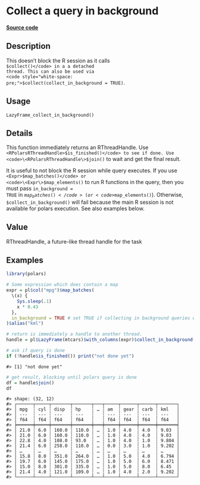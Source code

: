 

# Collect a query in background

[**Source code**](https://github.com/pola-rs/r-polars/tree/main/R/lazyframe__lazy.R#L461)

## Description

This doesn’t block the R session as it calls
<code style="white-space: pre;">$collect()</code> in a a detached
thread. This can also be used via
<code style="white-space: pre;">$collect(collect_in_background =
TRUE)</code>.

## Usage

<pre><code class='language-R'>LazyFrame_collect_in_background()
</code></pre>

## Details

This function immediately returns an RThreadHandle. Use
<code>\<RPolarsRThreadHandle\>$is_finished()</code> to see if done. Use
<code>\<RPolarsRThreadHandle\>$join()</code> to wait and get the final
result.

It is useful to not block the R session while query executes. If you use
<code>\<Expr\>$map_batches()</code> or
<code>\<Expr\>$map_elements()</code> to run R functions in the query,
then you must pass <code>in_background = TRUE</code> in
<code>$map_batches()</code> (or <code>$map_elements()</code>).
Otherwise,
<code style="white-space: pre;">$collect_in_background()</code> will
fail because the main R session is not available for polars execution.
See also examples below.

## Value

RThreadHandle, a future-like thread handle for the task

## Examples

``` r
library(polars)

# Some expression which does contain a map
expr = pl$col("mpg")$map_batches(
  \(x) {
    Sys.sleep(.1)
    x * 0.43
  },
  in_background = TRUE # set TRUE if collecting in background queries with $map or $apply
)$alias("kml")

# return is immediately a handle to another thread.
handle = pl$LazyFrame(mtcars)$with_columns(expr)$collect_in_background()

# ask if query is done
if (!handle$is_finished()) print("not done yet")
```

    #> [1] "not done yet"

``` r
# get result, blocking until polars query is done
df = handle$join()
df
```

    #> shape: (32, 12)
    #> ┌──────┬─────┬───────┬───────┬───┬─────┬──────┬──────┬───────┐
    #> │ mpg  ┆ cyl ┆ disp  ┆ hp    ┆ … ┆ am  ┆ gear ┆ carb ┆ kml   │
    #> │ ---  ┆ --- ┆ ---   ┆ ---   ┆   ┆ --- ┆ ---  ┆ ---  ┆ ---   │
    #> │ f64  ┆ f64 ┆ f64   ┆ f64   ┆   ┆ f64 ┆ f64  ┆ f64  ┆ f64   │
    #> ╞══════╪═════╪═══════╪═══════╪═══╪═════╪══════╪══════╪═══════╡
    #> │ 21.0 ┆ 6.0 ┆ 160.0 ┆ 110.0 ┆ … ┆ 1.0 ┆ 4.0  ┆ 4.0  ┆ 9.03  │
    #> │ 21.0 ┆ 6.0 ┆ 160.0 ┆ 110.0 ┆ … ┆ 1.0 ┆ 4.0  ┆ 4.0  ┆ 9.03  │
    #> │ 22.8 ┆ 4.0 ┆ 108.0 ┆ 93.0  ┆ … ┆ 1.0 ┆ 4.0  ┆ 1.0  ┆ 9.804 │
    #> │ 21.4 ┆ 6.0 ┆ 258.0 ┆ 110.0 ┆ … ┆ 0.0 ┆ 3.0  ┆ 1.0  ┆ 9.202 │
    #> │ …    ┆ …   ┆ …     ┆ …     ┆ … ┆ …   ┆ …    ┆ …    ┆ …     │
    #> │ 15.8 ┆ 8.0 ┆ 351.0 ┆ 264.0 ┆ … ┆ 1.0 ┆ 5.0  ┆ 4.0  ┆ 6.794 │
    #> │ 19.7 ┆ 6.0 ┆ 145.0 ┆ 175.0 ┆ … ┆ 1.0 ┆ 5.0  ┆ 6.0  ┆ 8.471 │
    #> │ 15.0 ┆ 8.0 ┆ 301.0 ┆ 335.0 ┆ … ┆ 1.0 ┆ 5.0  ┆ 8.0  ┆ 6.45  │
    #> │ 21.4 ┆ 4.0 ┆ 121.0 ┆ 109.0 ┆ … ┆ 1.0 ┆ 4.0  ┆ 2.0  ┆ 9.202 │
    #> └──────┴─────┴───────┴───────┴───┴─────┴──────┴──────┴───────┘
